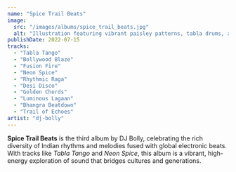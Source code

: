 ```yaml
---
name: "Spice Trail Beats"
image:
  src: "/images/albums/spice_trail_beats.jpg"
  alt: "Illustration featuring vibrant paisley patterns, tabla drums, and neon accents for a Bollywood fusion album, blending traditional Indian and modern electronic styles"
publishDate: 2022-07-15
tracks:
  - "Tabla Tango"
  - "Bollywood Blaze"
  - "Fusion Fire"
  - "Neon Spice"
  - "Rhythmic Raga"
  - "Desi Disco"
  - "Golden Chords"
  - "Luminous Lagaan"
  - "Bhangra Beatdown"
  - "Trail of Echoes"
artist: "dj-bolly"
---
```


**Spice Trail Beats** is the third album by DJ Bolly, celebrating the rich diversity of Indian rhythms and melodies fused with global electronic beats. With tracks like *Tabla Tango* and *Neon Spice*, this album is a vibrant, high-energy exploration of sound that bridges cultures and generations.
